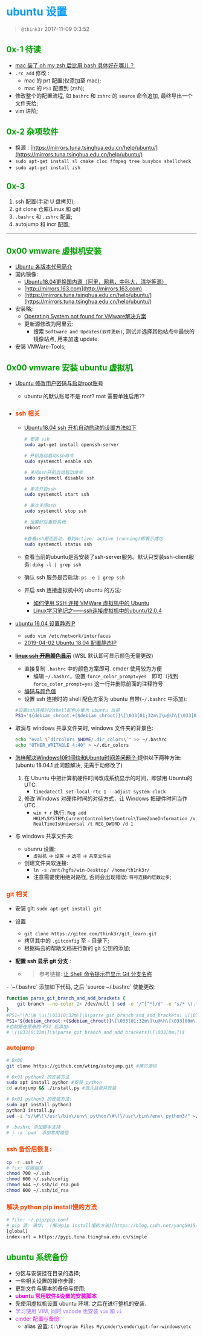# <font color=#0099ff> **ubuntu 设置** </font>

> `@think3r` 2017-11-09 0:3:52



## <font color=#009A000> **0x-1 待读** </font>

- [mac 装了 oh my zsh 后比用 bash 具体好在哪儿？](https://www.zhihu.com/question/29977255)
- `.rc_add` 修改 :
  - mac 的 prt 配置(仅添加至 mac);
  - mac 的 `PS1` 配置到 (zsh);
- 修改整个的配置流程, 如 `bashrc` 和 `zshrc` 的 `source` 命令追加, 最终导出一个文件夹给;
- vim 进阶;

## <font color=#009A000> 0x-2 杂项软件 </font>

- 换源 : [https://mirrors.tuna.tsinghua.edu.cn/help/ubuntu/](https://mirrors.tuna.tsinghua.edu.cn/help/ubuntu/)
- `sudo apt-get install sl cmake cloc ffmpeg tree busybox shellcheck`
- `sudo apt-get install zsh`

## <font color=#009A000> 0x-3 </font>

1. ssh 配置(手动 U 盘拷贝);
2. git clone 仓库(Linux 和 git)
3. `.bashrc` 和 `.zshrc` 配置;
4. autojump 和 incr 配置;

---

## <font color=#009A000> 0x00 vmware 虚拟机安装 </font>

- [Ubuntu 各版本代号简介](https://blog.csdn.net/zhengmx100/article/details/78352773)
- 国内镜像:
  - [Ubuntu18.04更换国内源（阿里，网易，中科大，清华等源）](https://www.cnblogs.com/fanbi/p/10423080.html)
  - [http://mirrors.163.com](http://mirrors.163.com)
  - [https://mirrors.tuna.tsinghua.edu.cn/help/ubuntu/](https://mirrors.tuna.tsinghua.edu.cn/help/ubuntu/)
- 安装略;
  - [Operating System not found for VMware解决方案](https://blog.csdn.net/dearbaba_8520/article/details/80506349)
  - 更新源修改为阿里云:
    - 搜索 `Software and Updates(软件更新)`, 测试并选择其他站点中最快的镜像站点, 用来加速 update.
- 安装 VMWare-Tools;

## <font color=#009A000> 0x00 vmware 安装 ubuntu 虚拟机 </font>

- [Ubuntu 修改用户密码与启动root账号](http://blog.csdn.net/guanggy/article/details/4636884)
  - ubuntu 的默认账号不是 root? root 需要单独启用??

- ### <font color=#FF4500> ssh 相关 </font>
  - [Ubuntu18.04 ssh 开机自动启动的设置方法如下](https://blog.csdn.net/fandroid/article/details/86799932)

      ```sh 
      # 安装 ssh
      sudo apt-get install openssh-server

      # 开机自动启动ssh命令
      sudo systemctl enable ssh

      # 关闭ssh开机自动启动命令
      sudo systemctl disable ssh

      # 单次开启ssh
      sudo systemctl start ssh

      # 单次关闭ssh
      sudo systemctl stop ssh

      # 设置好后重启系统
      reboot

      #查看ssh是否启动，看到Active: active (running)即表示成功
      sudo systemctl status ssh
      ```

  - 查看当前的ubuntu是否安装了ssh-server服务。默认只安装ssh-client服务: `dpkg -l | grep ssh` 
  - 确认 ssh 服务是否启动: `ps -e | grep ssh`
  - 开启 ssh 连接虚拟机中的 ubuntu 的方法:
    - <a href="http://www.cnblogs.com/ifantastic/p/3415182.html" target="_blank">如何使用 SSH 连接 VMWare 虚拟机中的 Ubuntu</a>
    - <a href="http://blog.csdn.net/crave_shy/article/details/23124895" target="_blank">Linux学习笔记之——ssh连接虚拟机中的ubuntu12.0.4
- <a href="https://www.jianshu.com/p/d69a95aa1ed7" target="_blank">ubuntu 16.04 设置静态IP</a>
  - `sudo vim /etc/network/interfaces`
  - [2019-04-02 Ubuntu 18.04 配置静态IP](https://www.jianshu.com/p/2283b95a81d9)
- ~~[**linux ssh 开启颜色显示**](http://www.cnblogs.com/bamanzi/p/colorful-shell.html)~~ (WSL 默认即可显示颜色无需更改)
  - 直接复制 `.bashrc` 中的颜色方案即可. cmder 使用较为方便
    - 编辑 `~/.bashrc`，设置 `force_color_prompt=yes`　即可（找到 `force_color_prompt=yes` 这一行并删除前面的注释符号
  - <a href="http://blog.csdn.net/wangyang1354/article/details/58077671" target="_blank">编码与颜色值</a>
  - 设置 ssh 连接时的 shell 配色方案为 ubuntu 自带(`~/.bashrc` 中添加):

  ```sh
  #设置ssh连接时的shell配色方案为 ubuntu 自带
  PS1='${debian_chroot:+($debian_chroot)}\[\033[01;32m\]\u@\h\[\033[00m\]:\[\033[01;34m\]\w\[\033[00m\]\$ '
  ```

- 取消与 windows 共享文件夹时, windows 文件夹的背景色:

    ```sh 
    echo "eval \`dircolors $HOME/.dir_colors\`" >> ~/.bashrc
    echo "OTHER_WRITABLE 4;40" > ~/.dir_colors
    ```

- ~~<a href="https://www.zhihu.com/question/46525639" target="_blank">怎样解决Windows10时间快和Ubuntu时间差问题？
</a> 提供以下两种方法:~~ (ubuntu 18.04.1 此问题解决, 无需手动修改了)
    1. 在 Ubuntu 中把计算机硬件时间改成系统显示的时间，即禁用 Ubuntu的 UTC:
        - `timedatectl set-local-rtc 1 --adjust-system-clock`
    2. 修改 Windows 对硬件时间的对待方式，让 Windows 把硬件时间当作UTC. 
        - `win + r` 执行: `Reg add HKLM\SYSTEM\CurrentControlSet\Control\TimeZoneInformation /v RealTimeIsUniversal /t REG_DWORD /d 1`
- 与 windows 共享文件夹:
  - ubunru 设置:
    - `虚拟机` -> `设置` -> `选项` -> `共享文件夹`
  - 创建文件夹软连接:
    - `ln -s /mnt/hgfs/win-Desktop/ /home/th1nk3r/`
    - 注意需要使用绝对路径, 否则会出现错误: `符号连接的层数过多`;

### <font color=#FF4500> git 相关 </font>

- 安装 git: `sudo apt-get install git`
- 设置 
  - `git clone https://gitee.com/think3r/git_learn.git` 
  - 拷贝其中的 `.gitconfig` 至 `~` 目录下;
  - 根据码云的帮助文档进行新的 git 公钥的添加;

- **配置 ssh 显示 git 分支** :
  - >参考链接: <a href="https://www.jianshu.com/p/82783f76a868" target="_blank">让 Shell 命令提示符显示 Git 分支名称
</a>
  - `~/.bashrc` 添加如下代码, 之后 `source ~/.bashrc` 使能更改: 

```sh 
function parse_git_branch_and_add_brackets {
    git branch --no-color 2> /dev/null | sed -e '/^[^*]/d' -e 's/* \(.*\)/\ \[\1\]/'
}
#PS1="\h:\W \u\[\033[0;32m\]\$(parse_git_branch_and_add_brackets) \[\033[0m\]\$ "
PS1="${debian_chroot:+($debian_chroot)}\[\033[01;32m\]\u@\h\[\033[00m\]:\[\033[01;34m\]\w\[\033[00m\]\[\033[0;32m\]\$(parse_git_branch_and_add_brackets)\[\033[0m\]\$ "
#也就是在原来的 PS1 后添加: 
# \[\033[0;32m\]\$(parse_git_branch_and_add_brackets)\[\033[0m\]\$ 
```

### <font color=#FF4500> autojump </font>

```sh
# 0x00
git clone https://github.com/wting/autojump.git #拷贝源码

# 0x01 python2 的安装方法
sudo apt install python #安装 python
cd autojump && ./install.py #进入目录并安装

# 0x01 python3 的安装方法:
sudo apt install python3
python3 install.py
sed -i "s/\#\!\/usr\/bin\/env\ python/\#\!\/usr\/bin\/env\ python3/" ~/.autojump/bin/autojump

# .bashrc 添加脚本支持
# j -a `pwd` 添加常用路径
```

### <font color=#FF4500> ssh 备份后恢复: </font>

```bash
cp -r .ssh ~/
# fix: 权限相关
chmod 700 ~/.ssh
chmod 600 ~/.ssh/config
chmod 644 ~/.ssh/id_rsa.pub
chmod 600 ~/.ssh/id_rsa
```

### <font color=#FF4500> 解决 python pip install慢的方法 </font>

```sh
# file: ~/.pip/pip.conf
# pip 源: 清华;  (解决pip install慢的方法)[https://blog.csdn.net/yang5915/article/details/83175804]
[global]
index-url = https://pypi.tuna.tsinghua.edu.cn/simple
```



## <font color=#009A000> **ubuntu 系统备份** </font>

- 分区与安装挂在目录的选择;
- 一些相关设置的操作步骤;
- 更新文件与脚本的备份与使用;
- <font color=#EA00DA>**ubuntu 常用软件&设置的安装脚本**</font>
- 先使用虚拟机设置 ubuntu 环境. 之后在进行整机的安装.
- <font color=#9664FF>学习使用 VIM, 同时 vscode 也安装 `vim` 和 `vi` </font>
- <font color=#EA00DA>cmder 配置与备份</font>
  - alias 设置: `C:\Program Files My\cmder\vendor\git-for-windows\etc`
